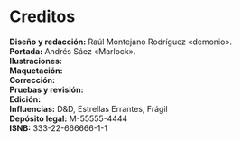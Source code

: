 
Creditos
========

**Diseño y redacción:** Raúl Montejano Rodríguez «demonio».  
**Portada:** Andrés Sáez «Marlock».  
**Ilustraciones:**  
**Maquetación:**  
**Corrección:**  
**Pruebas y revisión:**  
**Edición:**  
**Influencias:** D&D, Estrellas Errantes, Frágil  
**Depósito legal:** M-55555-4444  
**ISNB:** 333-22-666666-1-1

<span data-content="center-xy" data-h1="off" data-index="off"></span>